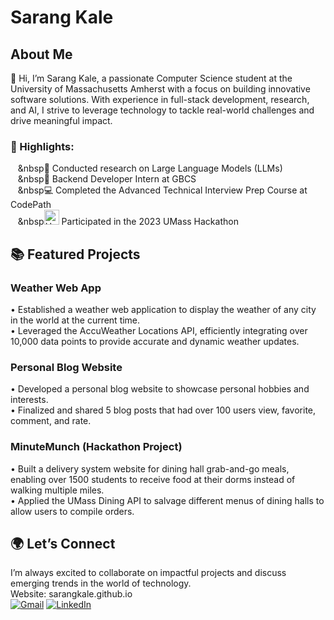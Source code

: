 # Sarang Kale


## About Me
👋 Hi, I’m Sarang Kale, a passionate Computer Science student at the University of Massachusetts Amherst with a focus on building innovative software solutions. With experience in full-stack development, research, and AI, I strive to leverage technology to tackle real-world challenges and drive meaningful impact.

### 🌟 Highlights:
&nbsp;&nbsp;&nbsp;&nbsp🔬 Conducted research on Large Language Models (LLMs)  
&nbsp;&nbsp;&nbsp;&nbsp🚀 Backend Developer Intern at GBCS  
&nbsp;&nbsp;&nbsp;&nbsp💻 Completed the Advanced Technical Interview Prep Course at CodePath
  <br>
&nbsp;&nbsp;&nbsp;&nbsp<img src="https://github.com/fuseumass/hackumass-website/blob/main/public/logo-universal.svg" alt="HackUMass Logo" width="24" height="24"> Participated in the 2023 UMass Hackathon
<br>


## 📚 Featured Projects
### Weather Web App
• Established a weather web application to display the weather of any city in the world at the current time. <br>
• Leveraged the AccuWeather Locations API, efficiently integrating over 10,000 data points to provide accurate
and dynamic weather updates.
### Personal Blog Website
• Developed a personal blog website to showcase personal hobbies and interests. <br>
• Finalized and shared 5 blog posts that had over 100 users view, favorite, comment, and rate.
### MinuteMunch (Hackathon Project)
• Built a delivery system website for dining hall grab-and-go meals, enabling over 1500 students to receive food
at their dorms instead of walking multiple miles. <br>
• Applied the UMass Dining API to salvage different menus of dining halls to allow users to compile orders.
<br>


## 🌍 Let’s Connect
I’m always excited to collaborate on impactful projects and discuss emerging trends in the world of technology.
<br>
Website: sarangkale.github.io
<br>
[![Gmail](https://img.shields.io/badge/-Gmail-D14836?style=for-the-badge&logo=Gmail&logoColor=white)](mailto:sarangkale04@gmail.com)
[![LinkedIn](https://img.shields.io/badge/-LinkedIn-blue?style=for-the-badge&logo=Linkedin&logoColor=white)](https://www.linkedin.com/in/sarang-kale-783876275/)
<br>

